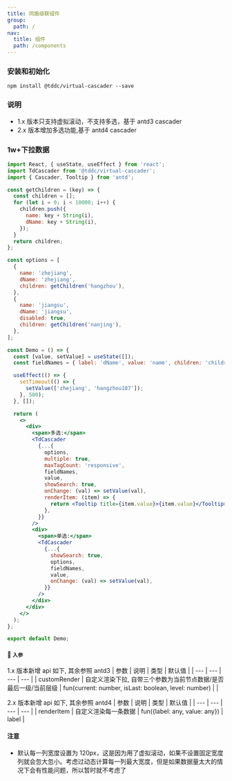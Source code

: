 ```yaml
---
title: 同盾级联组件
group:
  path: /
nav:
  title: 组件
  path: /components
---
```


### 安装和初始化

```
npm install @tddc/virtual-cascader --save
```

### 说明

- 1.x 版本只支持虚拟滚动，不支持多选，基于 antd3 cascader
- 2.x 版本增加多选功能,基于 antd4 cascader

### 1w+下拉数据

```jsx
import React, { useState, useEffect } from 'react';
import TdCascader from '@tddc/virtual-cascader';
import { Cascader, Tooltip } from 'antd';

const getChildren = (key) => {
  const children = [];
  for (let i = 0; i < 10000; i++) {
    children.push({
      name: key + String(i),
      dName: key + String(i),
    });
  }
  return children;
};

const options = [
  {
    name: 'zhejiang',
    dName: 'zhejiang',
    children: getChildren('hangzhou'),
  },
  {
    name: 'jiangsu',
    dName: 'jiangsu',
    disabled: true,
    children: getChildren('nanjing'),
  },
];

const Demo = () => {
  const [value, setValue] = useState([]);
  const fieldNames = { label: 'dName', value: 'name', children: 'children' };

  useEffect(() => {
    setTimeout(() => {
      setValue(['zhejiang', 'hangzhou187']);
    }, 500);
  }, []);

  return (
    <>
      <div>
        <span>多选:</span>
        <TdCascader
          {...{
            options,
            multiple: true,
            maxTagCount: 'responsive',
            fieldNames,
            value,
            showSearch: true,
            onChange: (val) => setValue(val),
            renderItem: (item) => {
              return <Tooltip title={item.value}>{item.value}</Tooltip>;
            },
          }}
        />
        <div>
          <span>单选:</span>
          <TdCascader
            {...{
              showSearch: true,
              options,
              fieldNames,
              value,
              onChange: (val) => setValue(val),
            }}
          />
        </div>
      </div>
    </>
  );
};

export default Demo;
```

#### 🚀 `入参`

1.x 版本新增 api 如下, 其余参照 antd3 | 参数 | 说明 | 类型 | 默认值 | | --- | --- | --- | --- | | customRender | 自定义渲染下拉, 自带三个参数为当前节点数据/是否最后一级/当前层级 | fun(current: number, isLast: boolean, level: number) | |

2.x 版本新增 api 如下, 其余参照 antd4 | 参数 | 说明 | 类型 | 默认值 | | --- | --- | --- | --- | | renderItem | 自定义渲染每一条数据 | fun({label: any, value: any}) | label |

#### 注意

- 默认每一列宽度设置为 120px，这是因为用了虚拟滚动，如果不设置固定宽度列就会忽大忽小。考虑过动态计算每一列最大宽度，但是如果数据量太大的情况下会有性能问题，所以暂时就不考虑了
